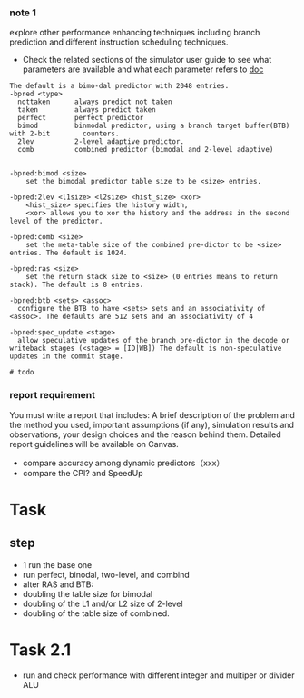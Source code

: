 ### note 1
explore other performance enhancing techniques
including branch prediction and different instruction scheduling techniques.



+  Check the related sections of the simulator user guide to see what parameters are available and what each parameter refers to
[doc](https://chalmers.instructure.com/courses/25518/files/folder/Labs/Simulator%20and%20Benchmark%20reference%20documents?preview=2830295)


```shell
The default is a bimo-dal predictor with 2048 entries.
-bpred <type>
  nottaken      always predict not taken
  taken         always predict taken
  perfect       perfect predictor
  bimod         binmodal predictor, using a branch target buffer(BTB) with 2-bit        counters.
  2lev          2-level adaptive predictor.
  comb          combined predictor (bimodal and 2-level adaptive)


-bpred:bimod <size> 
    set the bimodal predictor table size to be <size> entries.

-bpred:2lev <l1size> <l2size> <hist_size> <xor>  
    <hist_size> specifies the history width,
    <xor> allows you to xor the history and the address in the second level of the predictor.

-bpred:comb <size>
    set the meta-table size of the combined pre-dictor to be <size> entries. The default is 1024.

-bpred:ras <size>
    set the return stack size to <size> (0 entries means to return stack). The default is 8 entries.

-bpred:btb <sets> <assoc>
  configure the BTB to have <sets> sets and an associativity of <assoc>. The defaults are 512 sets and an associativity of 4

-bpred:spec_update <stage>
  allow speculative updates of the branch pre-dictor in the decode or writeback stages (<stage> = [ID|WB]) The default is non-speculative updates in the commit stage.

# todo
```


### report requirement 
You must write a report that includes: A brief description of the problem
and the method you used, important assumptions (if any), simulation results and
observations, your design choices and the reason behind them. Detailed report
guidelines will be available on Canvas.


+ compare accuracy among dynamic predictors（xxx）
+ compare the CPI? and SpeedUp

# Task  
## step
+  1 run the base one
+  run perfect, binodal, two-level, and combind
+  alter RAS and BTB:
  + doubling the table size for bimodal
  + doubling of the L1 and/or L2 size of 2-level
  + doubling of the table size of combined.


# Task 2.1
+ run and check performance with different integer and multiper or divider ALU
